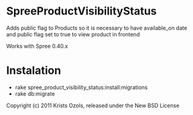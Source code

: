 SpreeProductVisibilityStatus
=======================

Adds public flag to Products so it is necessary to have available_on date and public flag set to true to view product in frontend

Works with Spree 0.40.x

Instalation
=======
* rake spree_product_visibility_status:install:migrations
* rake db:migrate


Copyright (c) 2011 Krists Ozols, released under the New BSD License

